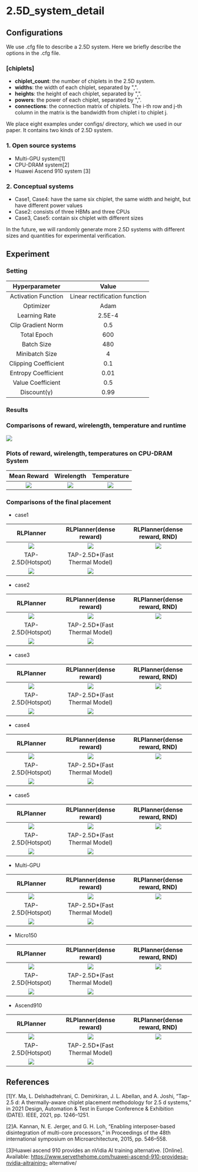 # 2.5D_system_detail

## Configurations
We use .cfg file to describe a 2.5D system. Here we briefly describe the options in the .cfg file.
### [chiplets]
- **chiplet_count**: the number of chiplets in the 2.5D system.
- **widths**: the width of each chiplet, separated by ",".
- **heights**: the height of each chiplet, separated by ",".
- **powers**: the power of each chiplet, separated by ",".
- **connections**: the connection matrix of chiplets. The i-th row and j-th column in the matrix is the bandwidth from chiplet i to chiplet j.

We place eight examples under configs/ directory, which we used in our paper. It contains two kinds of 2.5D system. 

### 1. Open source systems
- Multi-GPU system[1]
- CPU-DRAM system[2]
- Huawei Ascend 910 system [3]

### 2. Conceptual systems
- Case1, Case4: have the same six chiplet, the same width and height, but have different power values
- Case2: consists of three HBMs and three CPUs
- Case3, Case5: contain six chiplet with different sizes

In the future, we will randomly generate more 2.5D systems with different sizes and quantities for experimental verification.

## Experiment
### Setting
| Hyperparameter | Value |
| :-------------------------:|:-------------------------: |
| Activation Function | Linear rectification function|
| Optimizer           | Adam |
| Learning Rate       | 2.5E-4 |
| Clip Gradient Norm  | 0.5 |
| Total Epoch         | 600 |
| Batch Size          | 480 |
| Minibatch Size      | 4   |
| Clipping Coefficient| 0.1 |
| Entropy Coefficient | 0.01|
| Value Coefficient   | 0.5 |
| Discount(γ)         | 0.99|
      

### Results
### Comparisons of reward, wirelength, temperature and runtime
![](https://github.com/weiweihook/2.5D-system-detail/blob/main/results/results.png)

### Plots of reward, wirelength, temperatures on CPU-DRAM System
| Mean Reward | Wirelength | Temperature|
| :-------------------------:|:-------------------------: |:-------------------------: |
| ![](https://github.com/weiweihook/2.5D-system-detail/blob/main/results/cpu-dram/reward.png)|![](https://github.com/weiweihook/2.5D-system-detail/blob/main/results/cpu-dram/length.png)| ![](https://github.com/weiweihook/2.5D-system-detail/blob/main/results/cpu-dram/temp.png)|


### Comparisons of the final placement
- case1

| RLPlanner | RLPlanner(dense reward)  |RLPlanner(dense reward, RND)|
| :-------------------------:|:-------------------------: |:-------------------------: |
| ![](https://github.com/weiweihook/2.5D-system-detail/blob/main/results/cnn/case1.png) | ![](https://github.com/weiweihook/2.5D-system-detail/blob/main/results/dense/case1.png)  | ![](https://github.com/weiweihook/2.5D-system-detail/blob/main/results/rnd/case1.png)|
| TAP-2.5D(Hotspot) | TAP-2.5D*(Fast Thermal Model) | |
| ![](https://github.com/weiweihook/2.5D-system-detail/blob/main/results/tap1/case1.png) | ![](https://github.com/weiweihook/2.5D-system-detail/blob/main/results/tap2/case1.png) | |

- case2

| RLPlanner | RLPlanner(dense reward)  |RLPlanner(dense reward, RND)|
| :-------------------------:|:-------------------------: |:-------------------------: |
| ![](https://github.com/weiweihook/2.5D-system-detail/blob/main/results/cnn/case2.png) | ![](https://github.com/weiweihook/2.5D-system-detail/blob/main/results/dense/case2.png)  | ![](https://github.com/weiweihook/2.5D-system-detail/blob/main/results/rnd/case2.png)|
| TAP-2.5D(Hotspot) | TAP-2.5D*(Fast Thermal Model) | |
| ![](https://github.com/weiweihook/2.5D-system-detail/blob/main/results/tap1/case2.png) | ![](https://github.com/weiweihook/2.5D-system-detail/blob/main/results/tap2/case2.png) | |

- case3

| RLPlanner | RLPlanner(dense reward)  |RLPlanner(dense reward, RND)|
| :-------------------------:|:-------------------------: |:-------------------------: |
| ![](https://github.com/weiweihook/2.5D-system-detail/blob/main/results/cnn/case3.png) | ![](https://github.com/weiweihook/2.5D-system-detail/blob/main/results/dense/case3.png)  | ![](https://github.com/weiweihook/2.5D-system-detail/blob/main/results/rnd/case3.png)|
| TAP-2.5D(Hotspot) | TAP-2.5D*(Fast Thermal Model) | |
| ![](https://github.com/weiweihook/2.5D-system-detail/blob/main/results/tap1/case3.png) | ![](https://github.com/weiweihook/2.5D-system-detail/blob/main/results/tap2/case3.png) | |

- case4

| RLPlanner | RLPlanner(dense reward)  |RLPlanner(dense reward, RND)|
| :-------------------------:|:-------------------------: |:-------------------------: |
| ![](https://github.com/weiweihook/2.5D-system-detail/blob/main/results/cnn/case4.png) | ![](https://github.com/weiweihook/2.5D-system-detail/blob/main/results/dense/case4.png)  | ![](https://github.com/weiweihook/2.5D-system-detail/blob/main/results/rnd/case4.png)|
| TAP-2.5D(Hotspot) | TAP-2.5D*(Fast Thermal Model) | |
| ![](https://github.com/weiweihook/2.5D-system-detail/blob/main/results/tap1/case4.png) | ![](https://github.com/weiweihook/2.5D-system-detail/blob/main/results/tap2/case4.png) | |

- case5

| RLPlanner | RLPlanner(dense reward)  |RLPlanner(dense reward, RND)|
| :-------------------------:|:-------------------------: |:-------------------------: |
| ![](https://github.com/weiweihook/2.5D-system-detail/blob/main/results/cnn/case5.png) | ![](https://github.com/weiweihook/2.5D-system-detail/blob/main/results/dense/case5.png)  | ![](https://github.com/weiweihook/2.5D-system-detail/blob/main/results/rnd/case5.png)|
| TAP-2.5D(Hotspot) | TAP-2.5D*(Fast Thermal Model) | |
| ![](https://github.com/weiweihook/2.5D-system-detail/blob/main/results/tap1/case5.png) | ![](https://github.com/weiweihook/2.5D-system-detail/blob/main/results/tap2/case5.png) | |

- Multi-GPU

| RLPlanner | RLPlanner(dense reward)  |RLPlanner(dense reward,  RND)|
| :-------------------------:|:-------------------------: |:-------------------------: |
| ![](https://github.com/weiweihook/2.5D-system-detail/blob/main/results/cnn/case7.png) | ![](https://github.com/weiweihook/2.5D-system-detail/blob/main/results/dense/case7.png)  | ![](https://github.com/weiweihook/2.5D-system-detail/blob/main/results/rnd/case7.png)|
| TAP-2.5D(Hotspot) | TAP-2.5D*(Fast Thermal Model) | |
| ![](https://github.com/weiweihook/2.5D-system-detail/blob/main/results/tap1/case71.png) | ![](https://github.com/weiweihook/2.5D-system-detail/blob/main/results/tap2/case71.png) | |


- Micro150

| RLPlanner | RLPlanner(dense reward)  |RLPlanner(dense reward, RND)|
| :-------------------------:|:-------------------------: |:-------------------------: |
| ![](https://github.com/weiweihook/2.5D-system-detail/blob/main/results/cnn/case8.png) | ![](https://github.com/weiweihook/2.5D-system-detail/blob/main/results/dense/case8.png)  | ![](https://github.com/weiweihook/2.5D-system-detail/blob/main/results/rnd/case8.png)|
| TAP-2.5D(Hotspot) | TAP-2.5D*(Fast Thermal Model) | |
| ![](https://github.com/weiweihook/2.5D-system-detail/blob/main/results/tap1/case8.png) | ![](https://github.com/weiweihook/2.5D-system-detail/blob/main/results/tap2/case8.png) | |

- Ascend910

| RLPlanner | RLPlanner(dense reward)  |RLPlanner(dense reward, RND)|
| :-------------------------:|:-------------------------: |:-------------------------: |
| ![](https://github.com/weiweihook/2.5D-system-detail/blob/main/results/cnn/case6.png) | ![](https://github.com/weiweihook/2.5D-system-detail/blob/main/results/dense/case6.png)  | ![](https://github.com/weiweihook/2.5D-system-detail/blob/main/results/rnd/case6.png)|
| TAP-2.5D(Hotspot) | TAP-2.5D*(Fast Thermal Model) | |
| ![](https://github.com/weiweihook/2.5D-system-detail/blob/main/results/tap1/case6.png) | ![](https://github.com/weiweihook/2.5D-system-detail/blob/main/results/tap2/case6.png) | |

## References
[1]Y. Ma, L. Delshadtehrani, C. Demirkiran, J. L. Abellan, and A. Joshi, “Tap-2.5 d: A thermally-aware chiplet placement methodology for 2.5 d systems,” in 2021 Design, Automation & Test in Europe Conference & Exhibition (DATE). IEEE, 2021, pp. 1246–1251.

[2]A. Kannan, N. E. Jerger, and G. H. Loh, “Enabling interposer-based disintegration of multi-core processors,” in Proceedings of the 48th international symposium on Microarchitecture, 2015, pp. 546–558.

[3]Huawei ascend 910 provides an nVidia AI training alternative. [Online]. Available: https://www.servethehome.com/huawei-ascend-910-providesa-nvidia-aitraining- alternative/
